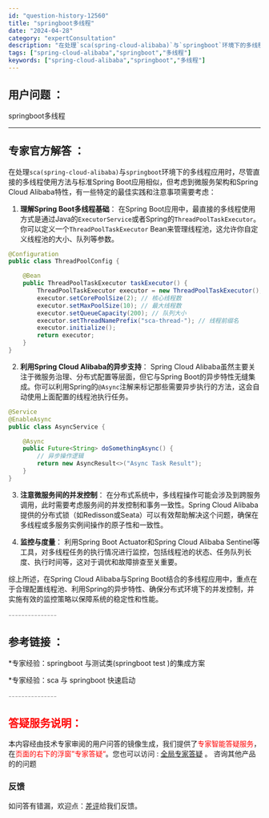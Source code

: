 ```yaml
---
id: "question-history-12560"
title: "springboot多线程"
date: "2024-04-28"
category: "expertConsultation"
description: "在处理`sca(spring-cloud-alibaba)`与`springboot`环境下的多线程应用时，尽管直接的多线程使用方法与标准Spring Boot应用相似，但考虑到微服务架构和Spring Cloud Alibaba特性，有一些特定的最佳实践和注意事项需要考虑：1. **理解Sprin"
tags: ["spring-cloud-alibaba","springboot","多线程"]
keywords: ["spring-cloud-alibaba","springboot","多线程"]
---
```


## 用户问题 ： 
 springboot多线程  

---------------
## 专家官方解答 ：

在处理`sca(spring-cloud-alibaba)`与`springboot`环境下的多线程应用时，尽管直接的多线程使用方法与标准Spring Boot应用相似，但考虑到微服务架构和Spring Cloud Alibaba特性，有一些特定的最佳实践和注意事项需要考虑：

1. **理解Spring Boot多线程基础**：
   在Spring Boot应用中，最直接的多线程使用方式是通过Java的`ExecutorService`或者Spring的`ThreadPoolTaskExecutor`。你可以定义一个`ThreadPoolTaskExecutor` Bean来管理线程池，这允许你自定义线程池的大小、队列等参数。

```java
@Configuration
public class ThreadPoolConfig {

    @Bean
    public ThreadPoolTaskExecutor taskExecutor() {
        ThreadPoolTaskExecutor executor = new ThreadPoolTaskExecutor();
        executor.setCorePoolSize(2); // 核心线程数
        executor.setMaxPoolSize(10); // 最大线程数
        executor.setQueueCapacity(200); // 队列大小
        executor.setThreadNamePrefix("sca-thread-"); // 线程前缀名
        executor.initialize();
        return executor;
    }
}
```

2. **利用Spring Cloud Alibaba的异步支持**：
   Spring Cloud Alibaba虽然主要关注于微服务治理、分布式配置等层面，但它与Spring Boot的异步特性无缝集成。你可以利用Spring的`@Async`注解来标记那些需要异步执行的方法，这会自动使用上面配置的线程池执行任务。

```java
@Service
@EnableAsync
public class AsyncService {

    @Async
    public Future<String> doSomethingAsync() {
        // 异步操作逻辑
        return new AsyncResult<>("Async Task Result");
    }
}
```

3. **注意微服务间的并发控制**：
   在分布式系统中，多线程操作可能会涉及到跨服务调用，此时需要考虑服务间的并发控制和事务一致性。Spring Cloud Alibaba提供的分布式锁（如Redisson或Seata）可以有效帮助解决这个问题，确保在多线程或多服务实例间操作的原子性和一致性。

4. **监控与度量**：
   利用Spring Boot Actuator和Spring Cloud Alibaba Sentinel等工具，对多线程任务的执行情况进行监控，包括线程池的状态、任务队列长度、执行时间等，这对于调优和故障排查至关重要。

综上所述，在Spring Cloud Alibaba与Spring Boot结合的多线程应用中，重点在于合理配置线程池、利用Spring的异步特性、确保分布式环境下的并发控制，并实施有效的监控策略以保障系统的稳定性和性能。


<font color="#949494">---------------</font> 


## 参考链接 ：

*专家经验：springboot 与测试类(springboot test )的集成方案 
 
 *专家经验：sca 与 springboot 快速启动 


 <font color="#949494">---------------</font> 
 


## <font color="#FF0000">答疑服务说明：</font> 

本内容经由技术专家审阅的用户问答的镜像生成，我们提供了<font color="#FF0000">专家智能答疑服务</font>，在<font color="#FF0000">页面的右下的浮窗”专家答疑“</font>。您也可以访问 : [全局专家答疑](https://answer.opensource.alibaba.com/docs/intro) 。 咨询其他产品的的问题

### 反馈
如问答有错漏，欢迎点：[差评](https://ai.nacos.io/user/feedbackByEnhancerGradePOJOID?enhancerGradePOJOId=12653)给我们反馈。
